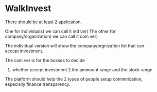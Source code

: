 # WalkInvest
There should be at least 2 application.

One for individuals( we can call it ind ver)
The other for company/organization( we can call it com ver)

The individual version will show the company/orgnization list that can accept investment.

The com ver is for the bosses to decide
1. whether accept investment
2.the ammount range and the stock range

The platform should help the 2 types of people setup commnication, especially finance transparency.
